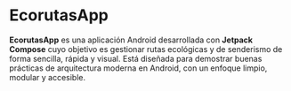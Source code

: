 # EcorutasApp
**EcorutasApp** es una aplicación Android desarrollada con **Jetpack Compose** cuyo objetivo es gestionar rutas ecológicas y de senderismo de forma sencilla, rápida y visual.   Está diseñada para demostrar buenas prácticas de arquitectura moderna en Android, con un enfoque limpio, modular y accesible.
